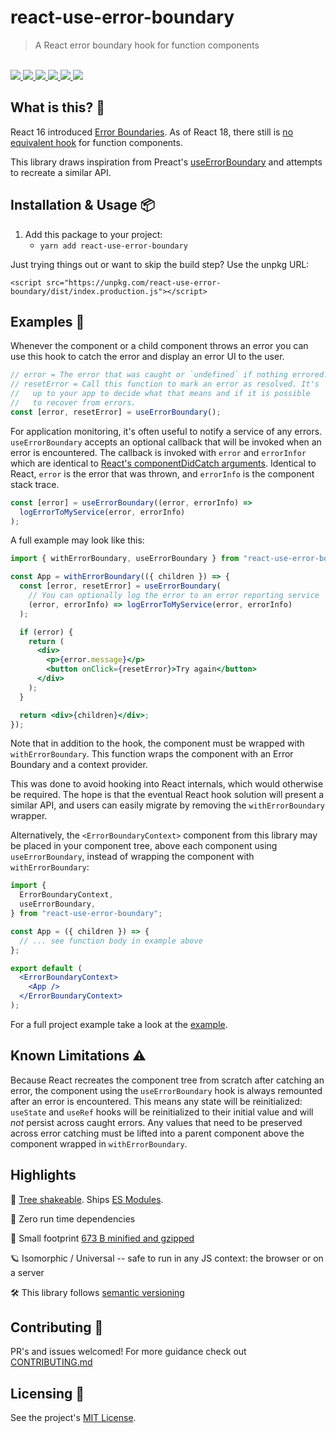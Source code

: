 # react-use-error-boundary

<blockquote>A React error boundary hook for function components</blockquote>

<br />

<a href="https://www.npmjs.com/package/react-use-error-boundary">
  <img src="https://img.shields.io/npm/v/react-use-error-boundary.svg">
</a>
<a href="https://github.com/tatethurston/react-use-error-boundary/blob/master/LICENSE">
  <img src="https://img.shields.io/npm/l/react-use-error-boundary.svg">
</a>
<a href="https://bundlephobia.com/result?p=react-use-error-boundary">
  <img src="https://img.shields.io/bundlephobia/minzip/react-use-error-boundary">
</a>
<a href="https://www.npmjs.com/package/react-use-error-boundary">
  <img src="https://img.shields.io/npm/dy/react-use-error-boundary.svg">
</a>
<a href="https://github.com/tatethurston/react-use-error-boundary/actions/workflows/ci.yml">
  <img src="https://github.com/tatethurston/react-use-error-boundary/actions/workflows/ci.yml/badge.svg">
</a>
<a href="https://codecov.io/gh/tatethurston/react-use-error-boundary">
  <img src="https://img.shields.io/codecov/c/github/tatethurston/react-use-error-boundary/main.svg?style=flat-square">
</a>

## What is this? 🧐

React 16 introduced [Error Boundaries](https://reactjs.org/docs/error-boundaries.html). As of React 18, there still is [no equivalent hook](https://reactjs.org/docs/hooks-faq.html#do-hooks-cover-all-use-cases-for-classes) for function components.

This library draws inspiration from Preact's [useErrorBoundary](https://preactjs.com/guide/v10/hooks/#useerrorboundary) and attempts to recreate a similar API.

## Installation & Usage 📦

1. Add this package to your project:
   - `yarn add react-use-error-boundary`

Just trying things out or want to skip the build step? Use the unpkg URL:

```
<script src="https://unpkg.com/react-use-error-boundary/dist/index.production.js"></script>
```

## Examples 🚀

Whenever the component or a child component throws an error you can use this hook to catch the error and display an error UI to the user.

```jsx
// error = The error that was caught or `undefined` if nothing errored. If something other than an instance of `Error` was thrown, it will be wrapped in an `Error` object by calling `new Error()` on the thrown value.
// resetError = Call this function to mark an error as resolved. It's
//   up to your app to decide what that means and if it is possible
//   to recover from errors.
const [error, resetError] = useErrorBoundary();
```

For application monitoring, it's often useful to notify a service of any errors. `useErrorBoundary` accepts an optional callback that will be invoked when an error is encountered. The callback is invoked with `error` and `errorInfor` which are identical to [React's componentDidCatch arguments](https://reactjs.org/docs/error-boundaries.html). Identical to React, `error` is the error that was thrown, and `errorInfo` is the component stack trace.

```jsx
const [error] = useErrorBoundary((error, errorInfo) =>
  logErrorToMyService(error, errorInfo)
);
```

A full example may look like this:

```jsx
import { withErrorBoundary, useErrorBoundary } from "react-use-error-boundary";

const App = withErrorBoundary(({ children }) => {
  const [error, resetError] = useErrorBoundary(
    // You can optionally log the error to an error reporting service
    (error, errorInfo) => logErrorToMyService(error, errorInfo)
  );

  if (error) {
    return (
      <div>
        <p>{error.message}</p>
        <button onClick={resetError}>Try again</button>
      </div>
    );
  }

  return <div>{children}</div>;
});
```

Note that in addition to the hook, the component must be wrapped with `withErrorBoundary`. This function wraps the component with an Error Boundary and a context provider.

This was done to avoid hooking into React internals, which would otherwise be required. The hope is that the eventual React hook solution will present a similar API, and users can easily migrate by removing the `withErrorBoundary` wrapper.

Alternatively, the `<ErrorBoundaryContext>` component from this library may be placed in your component tree, above each component using `useErrorBoundary`, instead of wrapping the component with `withErrorBoundary`:

```jsx
import {
  ErrorBoundaryContext,
  useErrorBoundary,
} from "react-use-error-boundary";

const App = ({ children }) => {
  // ... see function body in example above
};

export default (
  <ErrorBoundaryContext>
    <App />
  </ErrorBoundaryContext>
);
```

For a full project example take a look at the [example](https://github.com/tatethurston/react-use-error-boundary/blob/main/example).

## Known Limitations ⚠️

Because React recreates the component tree from scratch after catching an error, the component using the `useErrorBoundary` hook is always remounted after an error is encountered. This means any state will be reinitialized: `useState` and `useRef` hooks will be reinitialized to their initial value and will _not_ persist across caught errors. Any values that need to be preserved across error catching must be lifted into a parent component above the component wrapped in `withErrorBoundary`.

## Highlights

🌲 [Tree shakeable](https://webpack.js.org/guides/tree-shaking/). Ships [ES Modules](https://webpack.js.org/guides/ecma-script-modules/).

🎁 Zero run time dependencies

🦶 Small footprint [673 B minified and gzipped](https://bundlephobia.com/result?p=react-use-error-boundary@1.0.2)

🪐 Isomorphic / Universal -- safe to run in any JS context: the browser or on a server

🛠 This library follows [semantic versioning](https://docs.npmjs.com/about-semantic-versioning)

## Contributing 👫

PR's and issues welcomed! For more guidance check out [CONTRIBUTING.md](https://github.com/tatethurston/react-use-error-boundary/blob/master/CONTRIBUTING.md)

## Licensing 📃

See the project's [MIT License](https://github.com/tatethurston/react-use-error-boundary/blob/master/LICENSE).
